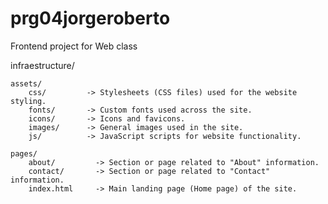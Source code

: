 # prg04jorgeroberto
 Frontend project for Web class

infraestructure/
    
    assets/
        css/         -> Stylesheets (CSS files) used for the website styling.
        fonts/       -> Custom fonts used across the site.
        icons/       -> Icons and favicons.
        images/      -> General images used in the site.
        js/          -> JavaScript scripts for website functionality.
    
    pages/
        about/         -> Section or page related to "About" information.
        contact/       -> Section or page related to "Contact" information.
        index.html     -> Main landing page (Home page) of the site.